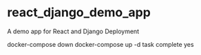 # react_django_demo_app
A demo app for React and Django Deployment

docker-compose down
docker-compose up -d 
task complete
yes

